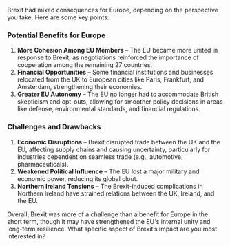 Brexit had mixed consequences for Europe, depending on the perspective you take. Here are some key points:

### **Potential Benefits for Europe**
1. **More Cohesion Among EU Members** – The EU became more united in response to Brexit, as negotiations reinforced the importance of cooperation among the remaining 27 countries.
2. **Financial Opportunities** – Some financial institutions and businesses relocated from the UK to European cities like Paris, Frankfurt, and Amsterdam, strengthening their economies.
3. **Greater EU Autonomy** – The EU no longer had to accommodate British skepticism and opt-outs, allowing for smoother policy decisions in areas like defense, environmental standards, and financial regulations.

### **Challenges and Drawbacks**
1. **Economic Disruptions** – Brexit disrupted trade between the UK and the EU, affecting supply chains and causing uncertainty, particularly for industries dependent on seamless trade (e.g., automotive, pharmaceuticals).
2. **Weakened Political Influence** – The EU lost a major military and economic power, reducing its global clout.
3. **Northern Ireland Tensions** – The Brexit-induced complications in Northern Ireland have strained relations between the UK, Ireland, and the EU.

Overall, Brexit was more of a challenge than a benefit for Europe in the short term, though it may have strengthened the EU's internal unity and long-term resilience. What specific aspect of Brexit’s impact are you most interested in?